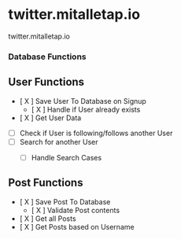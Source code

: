 # twitter.mitalletap.io
twitter.mitalletap.io




### Database Functions

## User Functions
- [ X ] Save User To Database on Signup
  - [ X ] Handle if User already exists
- [ X ] Get User Data
- [ ] Check if User is following/follows another User
- [ ] Search for another User
  - [ ] Handle Search Cases 


## Post Functions
- [ X ] Save Post To Database
  - [ X ] Validate Post contents
- [ X ] Get all Posts 
- [ X ] Get Posts based on Username
